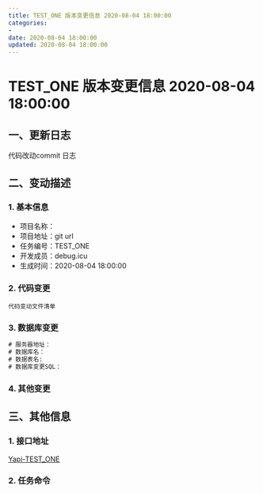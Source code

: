 ```yaml
---
title: TEST_ONE 版本变更信息 2020-08-04 18:00:00
categories:
- 
date: 2020-08-04 18:00:00
updated: 2020-08-04 18:00:00
---
```

# TEST_ONE 版本变更信息 2020-08-04 18:00:00

## 一、更新日志

<!--简要描述本次修改影响了哪些功能，如新增XX功能，优化XX功能的XX问题等-->

<!--以下信息提取自 Commit Log -->
代码改动commit 日志

<!--more-->
## 二、变动描述

### 1. 基本信息

* 项目名称：
* 项目地址：git url
* 任务编号：TEST_ONE
* 开发成员：debug.icu
* 生成时间：2020-08-04 18:00:00

### 2. 代码变更

<!--本次修改影响了哪些代码，由程序自动统计生成-->
```
代码变动文件清单
```

### 3. 数据库变更

<!--需要对数据库做那些修改，将SQL写在下方代码区，没有写则无-->
```SQL
# 服务器地址：
# 数据库名：
# 数据表名:
# 数据库变更SQL：

```

### 4. 其他变更

<!-- 配置文件，环境变量，容器平台配置，数据更新依赖等等其他变更请记录在这里-->


## 三、其他信息

### 1. 接口地址

<!--如果接口已上传到yapi,直接填写yapi地址即可-->
[Yapi-TEST_ONE]()

### 2. 任务命令

<!--请输入本次功能所需脚本的执行命令-->
```shell

```

